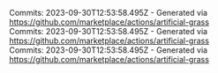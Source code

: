 Commits: 2023-09-30T12:53:58.495Z - Generated via https://github.com/marketplace/actions/artificial-grass
<br>
Commits: 2023-09-30T12:53:58.495Z - Generated via https://github.com/marketplace/actions/artificial-grass
<br>
Commits: 2023-09-30T12:53:58.495Z - Generated via https://github.com/marketplace/actions/artificial-grass
<br>
